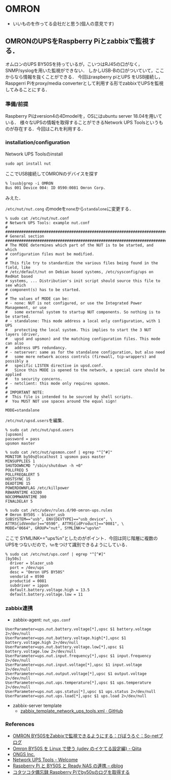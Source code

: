 # OMRON
- いいものを作ってる会社だと思う(個人の意見です)

## OMRONのUPSをRaspberry Piとzabbixで監視する．
オムロンのUPS BY50Sを持っているが，こいつはRJ45の口がなく，SNMP/syslogを用いた監視ができない．
しかしUSB-Bの口がついていて，ここからなら情報を抜くことができる．
今回はraspberry piとUPS をUSB接続し，Raspgerri Piをproxy/media converterとして利用する形でzabbixでUPSを監視してみることにする．

### 準備/前提
Raspberry Piはversion4の4Dmodelを，OSにはubuntu server 18.04を用いている．
様々なUPSの情報を取得することができるNetwork UPS Toolsというものが存在する．今回はこれを利用する．

### installation/configuration
Network UPS Toolsのinstall
```
sudo apt install nut
```
ここでUSB接続してOMRONのデバイスを探す
```
% lsusb|grep -i OMRON
Bus 001 Device 004: ID 0590:0081 Omron Corp.
```
みえた．

`/etc/nut/nut.cong` のmodeを`none`から`standalone`に変更する．
```
% sudo cat /etc/nut/nut.conf
# Network UPS Tools: example nut.conf
#
##############################################################################
# General section
##############################################################################
# The MODE determines which part of the NUT is to be started, and which
# configuration files must be modified.
#
# This file try to standardize the various files being found in the field, like
# /etc/default/nut on Debian based systems, /etc/sysconfig/ups on RedHat based
# systems, ... Distribution's init script should source this file to see which
# component(s) has to be started.
#
# The values of MODE can be:
# - none: NUT is not configured, or use the Integrated Power Management, or use
#   some external system to startup NUT components. So nothing is to be started.
# - standalone: This mode address a local only configuration, with 1 UPS
#   protecting the local system. This implies to start the 3 NUT layers (driver,
#   upsd and upsmon) and the matching configuration files. This mode can also
#   address UPS redundancy.
# - netserver: same as for the standalone configuration, but also need
#   some more network access controls (firewall, tcp-wrappers) and possibly a
#   specific LISTEN directive in upsd.conf.
#   Since this MODE is opened to the network, a special care should be applied
#   to security concerns.
# - netclient: this mode only requires upsmon.
#
# IMPORTANT NOTE:
#  This file is intended to be sourced by shell scripts.
#  You MUST NOT use spaces around the equal sign!

MODE=standalone
```

`/etc/nut/upsd.users`を編集．
```
% sudo cat /etc/nut/upsd.users
[upsmon]
password = pass
upsmon master
```

```
% sudo cat /etc/nut/upsmon.conf | egrep "^[^#]"
MONITOR by50s@localhost 1 upsmon pass master
MINSUPPLIES 1
SHUTDOWNCMD "/sbin/shutdown -h +0"
POLLFREQ 5
POLLFREQALERT 5
HOSTSYNC 15
DEADTIME 15
POWERDOWNFLAG /etc/killpower
RBWARNTIME 43200
NOCOMMWARNTIME 300
FINALDELAY 5
```

```
% sudo cat /etc/udev/rules.d/90-omron-ups.rules
# Omron BY50S - blazer_usb
SUBSYSTEM=="usb", ENV{DEVTYPE}=="usb_device", \
ATTRS{idVendor}=="0590", ATTRS{idProduct}=="0081", \
MODE="0664", GROUP="nut", SYMLINK+="ups%n"
```
ここで SYMLINK+="ups%n"としたのがポイント．今回は同じ階層に複数のUPSをつないだので，`%n`をつけて識別できるようにしている．

```
% sudo cat /etc/nut/ups.conf | egrep "^[^#]"
[by50s]
  driver = blazer_usb
  port = /dev/ups
  desc = "Omron UPS BY50S"
  vendorid = 0590
  productid = 0081
  subdriver = ippon
  default.battery.voltage.high = 13.5
  default.battery.voltage.low = 11
```

### zabbix連携
- zabbix-agent: `nut_ups.conf`
```
UserParameter=ups.nut.battery.voltage[*],upsc $1 battery.voltage 2>/dev/null
UserParameter=ups.nut.battery.voltage.high[*],upsc $1 battery.voltage.high 2>/dev/null
UserParameter=ups.nut.battery.voltage.low[*],upsc $1 battery.voltage.low 2>/dev/null
UserParameter=ups.nut.input.frequency[*],upsc $1 input.frequency 2>/dev/null
UserParameter=ups.nut.input.voltage[*],upsc $1 input.voltage 2>/dev/null
UserParameter=ups.nut.output.voltage[*],upsc $1 output.voltage 2>/dev/null
UserParameter=ups.nut.ups.temperature[*],upsc $1 ups.temperature 2>/dev/null
UserParameter=ups.nut.ups.status[*],upsc $1 ups.status 2>/dev/null
UserParameter=ups.nut.ups.load[*],upsc $1 ups.load 2>/dev/null
```
- zabbix-server template
  - [zabbix_template_network_ups_tools.xml · GitHub](https://gist.github.com/jp7fkf/73a43820ceb224d410b28657ae407d59)

### References
- [OMRON BY50SをZabbixで監視できるようにする：びぼうろぐ：So-netブログ](https://bibo-log.blog.ss-blog.jp/2012-03-13)
- [Omron BY50S を Linux で使う (udev のイケてる設定編) - Qiita](https://qiita.com/sugi_0000/items/89c025e3804cfcfdf11e)
- [ONGS Inc.](http://www.ongs.co.jp/software/omronupsd/index.html.ja)
- [Network UPS Tools - Welcome](https://networkupstools.org/index.html)
- [Raspberry Pi と BY50S と Ready NAS の連携 – dblog](http://catoocraft.com/dblog/?p=82)
- [コタツコタ備忘録  Raspberry Piでby50sのログを取得する](http://kotatsujapan.blog.fc2.com/blog-entry-8.html)